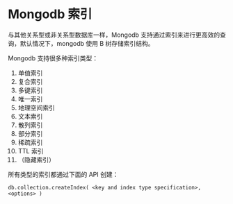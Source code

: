 # Mongodb 索引

与其他关系型或非关系型数据库一样，Mongodb 支持通过索引来进行更高效的查询，默认情况下，mongodb 使用 B 树存储索引结构。

Mongodb 支持很多种索引类型：

1. 单值索引
2. 复合索引
3. 多键索引
4. 唯一索引
5. 地理空间索引
6. 文本索引
7. 散列索引
8. 部分索引
9. 稀疏索引
10. TTL 索引
11. （隐藏索引）

所有类型的索引都通过下面的 API 创建：

```mongo
db.collection.createIndex( <key and index type specification>, <options> )
```